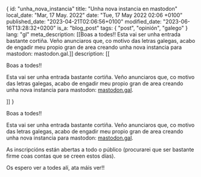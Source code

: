 {
    id: "unha_nova_instancia"
    title: "Unha nova instancia en mastodon"
    local_date: "Mar, 17 May. 2022"
    date: "Tue, 17 May 2022 02:06 +0100"
    published_date: "2023-04-21T02:06:56+0100"
    modified_date: "2023-06-16T13:28:32+0200"
    is_a: "blog_post"
    tags: { "post", "opinión", "galego" }
    lang: "gl"
    meta_description: [[Boas a todes!!
Esta vai ser unha entrada bastante cortiña. Veño anunciaros que, co motivo das letras galegas, acabo de engadir meu propio gran de area creando unha nova instancia para mastodon: mastodon.gal.]]
    description: [[<p>Boas a todes!!</p>
<p>Esta vai ser unha entrada bastante cortiña. Veño anunciaros que, co motivo das
letras galegas, acabo de engadir meu propio gran de area creando unha nova
instancia para mastodon: <a ref="external" href="https://mastodon.gal" target="_blank">mastodon.gal</a>.</p>]]
}

Boas a todes!!

Esta vai ser unha entrada bastante cortiña. Veño anunciaros que, co motivo das letras galegas, acabo de engadir meu propio gran de area creando unha nova instancia para mastodon: <a ref="external" href="https://mastodon.gal" target="_blank">mastodon.gal</a>.

As inscripcións están abertas a todo o público (procurarei que ser bastante firme coas contas que se creen estos días).

Os espero ver a todes alí, ata máis ver!!
